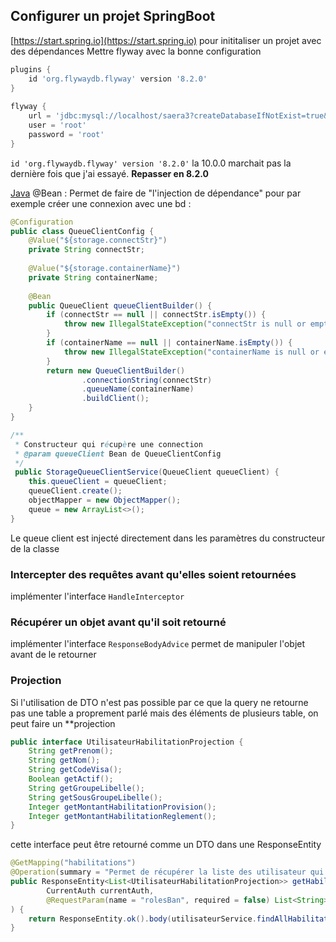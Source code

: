 ## Configurer un projet SpringBoot
[https://start.spring.io](https://start.spring.io) pour inititaliser un projet avec des dépendances
Mettre flyway avec la bonne configuration
```groovy
plugins {  
    id 'org.flywaydb.flyway' version '8.2.0'  
}  
  
flyway {  
    url = 'jdbc:mysql://localhost/saera3?createDatabaseIfNotExist=true&useSSL=false'  
    user = 'root'  
    password = 'root'  
}
```
`id 'org.flywaydb.flyway' version '8.2.0'` la 10.0.0 marchait pas la dernière fois que j'ai essayé. **Repasser en 8.2.0**

[Java](java)
@Bean : Permet de faire de "l'injection de dépendance" pour par exemple créer une connexion avec une bd :

``` java
@Configuration  
public class QueueClientConfig {  
    @Value("${storage.connectStr}")  
    private String connectStr;  
  
    @Value("${storage.containerName}")  
    private String containerName;  
  
    @Bean  
    public QueueClient queueClientBuilder() {  
        if (connectStr == null || connectStr.isEmpty()) {  
            throw new IllegalStateException("connectStr is null or empty");  
        }  
        if (containerName == null || containerName.isEmpty()) {  
            throw new IllegalStateException("containerName is null or empty");  
        }  
        return new QueueClientBuilder()  
                .connectionString(connectStr)  
                .queueName(containerName)  
                .buildClient();  
    }  
}
```

``` java
/**  
 * Constructeur qui récupère une connection 
 * @param queueClient Bean de QueueClientConfig  
 */
 public StorageQueueClientService(QueueClient queueClient) {  
    this.queueClient = queueClient;  
    queueClient.create();  
    objectMapper = new ObjectMapper();  
    queue = new ArrayList<>();  
}
```
Le queue client est injecté directement dans les paramètres du constructeur de la classe

### Intercepter des requêtes avant qu'elles soient retournées
implémenter l'interface ``HandleInterceptor`` 
### Récupérer un objet avant qu'il soit retourné
implémenter l'interface ``ResponseBodyAdvice``
permet de manipuler l'objet avant de le retourner 

### Projection
Si l'utilisation de DTO n'est pas possible par ce que la query ne retourne pas une table a proprement parlé mais des éléments de plusieurs table, on peut faire un **projection

```java
public interface UtilisateurHabilitationProjection {  
    String getPrenom();  
    String getNom();  
    String getCodeVisa();  
    Boolean getActif();  
    String getGroupeLibelle();  
    String getSousGroupeLibelle();  
    Integer getMontantHabilitationProvision();  
    Integer getMontantHabilitationReglement();  
}
```

cette interface peut être retourné comme un DTO dans une ResponseEntity
```java
@GetMapping("habilitations")  
@Operation(summary = "Permet de récupérer la liste des utilisateur qui ont une habilitation dans un des trois groupe")  
public ResponseEntity<List<UtilisateurHabilitationProjection>> getHabilitations(  
        CurrentAuth currentAuth,  
        @RequestParam(name = "rolesBan", required = false) List<String> rolesBan  
) {  
    return ResponseEntity.ok().body(utilisateurService.findAllHabilitation(currentAuth, rolesBan));  
}
```